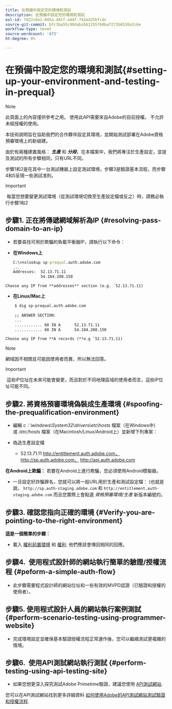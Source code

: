 ```yaml
---
title: 在預備中設定您的環境和測試
description: 在預備中設定您的環境和測試
exl-id: f822c0a1-045a-401f-a44f-742ed25bfcdc
source-git-commit: bfc3ba55c99daba561255760baf273b6538a3c6e
workflow-type: tm+mt
source-wordcount: '473'
ht-degree: 0%

---
```


# 在預備中設定您的環境和測試{#setting-up-your-environment-and-testing-in-prequal}

>[!NOTE]
>
>此頁面上的內容僅供參考之用。 使用此API需要來自Adobe的目前授權。 不允許未經授權的使用。

本技術說明旨在協助我們的合作夥伴設定其環境，並開始測試部署在Adobe資格預審環境上的新組建。

由於有兩種建置風格： ***生產*** 和 ***分段***，在本檔案中，我們將專注於生產設定，並提及測試的所有步驟相同，只有URL不同。

步驟1和2是在其中一台測試機器上設定測試環境，步驟3是驗證基本流程，而步驟4和5呈現一些測試准則。

>[!IMPORTANT]
>
> 每當您想要變更測試環境（從測試環境切換至生產設定檔或反之）時，請務必執行步驟1和2
 

## 步驟1. 正在將傳遞網域解析為IP {#resolving-pass-domain-to-an-ip}

* 若要尋找可用於欺騙的負載平衡器IP，請執行以下命令：

* **在Windows上**

   ```cmd
   C:\>nslookup sp-prequal.auth.adobe.com
   ...
   Addresses:  52.13.71.11
               54.184.208.150
   ```

```Choose any IP from **addresses** section (e.g. `52.13.71.11)```

* **在Linux/Mac上**

```sh
    $ dig sp-prequal.auth.adobe.com
    
    ;; ANSWER SECTION:
    ...
    ............ 60 IN A      52.13.71.11
    ............ 60 IN A      54.184.208.150
```

```Choose any IP from **A records (**e.g `52.13.71.11)```

>[!NOTE]
>
>網域因不相關且可能因使用者而異，所以無法回答。

>[!IMPORTANT]
>
> 這些IP位址在未來可能會變更，而且對於不同地理區域的使用者而言，這些IP位址可能不同。


## 步驟2.  將資格預審環境偽裝成生產環境 {#spoofing-the-prequalification-environment}

* 編輯 *c：\\windows\\System32\\drivers\\etc\\hosts* 檔案（在Windows中）或 */etc/hosts* 檔案（在Macintosh/Linux/Android上）並新增下列專案：

* 偽造生產設定檔
   * 52.13.71.11 http://entitlement.auth.adobe.com， http://sp.auth.adobe.com， http://api.auth.adobe.com

**在Android上欺騙：** 若要在Android上進行欺騙，您必須使用Android模擬器。

* 一旦設定好詐騙罪名，您就可以將一般URL用於生產和測試設定檔： (也就是說， `http://sp.auth-staging.adobe.com` 和 `http://entitlement.auth-staging.adobe.com` 而且您實際上會點選 *資格預審環境/生產* 新版本編號的。


## 步驟3.  確認您指向正確的環境 {#Verify-you-are-pointing-to-the-right-environment}

**這是一個簡單的步驟：**

* 載入 [權利前置環境](https://entitlement-prequal.auth.adobe.com/environment.html) 和 [權利](https://entitlement.auth.adobe.com/environment.html). 他們應該會傳回相同的回應。


## 步驟4.  使用程式設計師的網站執行簡單的驗證/授權流程 {#peform-a-simple-auth-flow}

* 此步驟需要程式設計師的網站位址和一些有效的MVPD認證（已驗證和授權的使用者）。

## 步驟5.  使用程式設計人員的網站執行案例測試 {#perform-scenario-testing-using-programmer-website}

* 完成環境設定並確保基本驗證授權流程正常運作後，您可以繼續測試更複雜的情境。


## 步驟6.  使用API測試網站執行測試 {#perform-testing-using-api-testing-site}

* 如果您想更深入探究測試Adobe Primetime驗證，建議您使用 [API測試網站](http://entitlement-prequal.auth.adobe.com/apitest/api.html).

您可以在API測試網站找到更多詳細資料 [如何使用Adobe的API測試網站測試驗證和授權流程](/help/authentication/test-authn-authz-flows-using-adobes-api-test-site.md).
